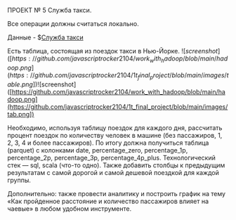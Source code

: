 ПРОЕКТ № 5
Служба такси.

Все операции должны считаться локально.

Данные - $[Служба такси](https://disk.yandex.ru/d/DKeoopbGH1Ttuw) 

Есть таблица, состоящая из поездок такси в Нью-Йорке.
![$screenshot]([https://github.com/javascriptrocker2104/work_with_hadoop/blob/main/hadoop.png](https://github.com/javascriptrocker2104/1t_final_project/blob/main/images/table.png])
![$screenshot]([https://github.com/javascriptrocker2104/work_with_hadoop/blob/main/hadoop.png](https://github.com/javascriptrocker2104/1t_final_project/blob/main/images/tab.png])

Необходимо, используя таблицу поездок для каждого дня, рассчитать процент поездок по количеству человек в машине
(без пассажиров, 1, 2, 3, 4 и более пассажиров). По итогу должна получиться таблица (parquet) с колонками date, percentage_zero,
percentage_1p, percentage_2p, percentage_3p, percentage_4p_plus. Технологический стек — sql, scala (что-то одно). 
Также добавить столбцы к предыдущим результатам с самой дорогой и самой дешевой поездкой для каждой группы.

Дополнительно: также провести аналитику и построить график на тему «Как пройденное расстояние
и количество пассажиров влияет на чаевые» в любом удобном инструменте.

